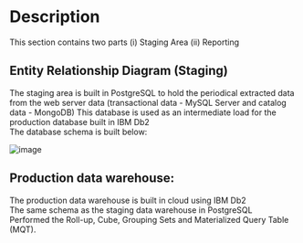 # Description

This section contains two parts (i) Staging Area (ii) Reporting 

## Entity Relationship Diagram (Staging)

The staging area is built in PostgreSQL to hold the periodical extracted data from the web server data (transactional data - MySQL Server and catalog data - MongoDB)
This database is used as an intermediate load for the production database built in IBM Db2 <br>
The database schema is built below:<br>

![image](https://github.com/smitshah1920/IBM-Data-Engineering/assets/116938231/fc94245b-613b-476f-bf7c-54d0437690ac)

## Production data warehouse:
The production data warehouse is built in cloud using IBM Db2 <br>
The same schema as the staging data warehouse in PostgreSQL <br>
Performed the Roll-up, Cube, Grouping Sets and Materialized Query Table (MQT). <br>
